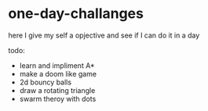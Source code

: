 # one-day-challanges

here I give my self a opjective and see if I can do it in a day

todo: 
 - learn and impliment A*
 - make a doom like game
 - 2d bouncy balls
 - draw a rotating triangle
 - swarm theroy with dots
